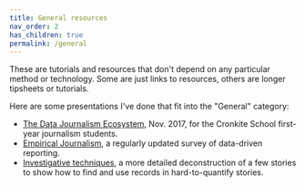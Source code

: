```yaml
---
title: General resources
nav_order: 2
has_children: true
permalink: /general
---
```


These are tutorials and resources that don't depend on any particular method or technology. Some are just links to resources, others are longer tipsheets or tutorials.

Here are some presentations I've done that fit into the "General" category:

* [The Data Journalism Ecosystem](https://drive.google.com/open?id=1vYVIdPUSXiwXArLCRvxPH53FB7zkEMViXieOM-CNkoE), Nov. 2017, for the Cronkite School first-year journalism students.
* [Empirical Journalism](https://docs.google.com/presentation/d/1jmpmzcsNc-S6OIIK_FcMXb0CMKI8yScX9Cy3uM_KEVU/edit?usp=sharing), a regularly updated survey of data-driven reporting.
* [Investigative techniques](https://docs.google.com/presentation/d/1R5tJfimEapghi9FofWliiUpqVmEdfn_-vQQjRDMSQu4/edit?usp=sharing), a more detailed deconstruction of a few stories to show how to find and use records in hard-to-quantify stories.
